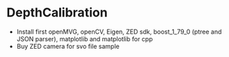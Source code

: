 # DepthCalibration

- Install first openMVG, openCV, Eigen, ZED sdk, boost_1_79_0 (ptree and JSON parser), matplotlib and matplotlib for cpp
- Buy ZED camera for svo file sample
